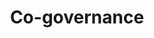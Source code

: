 ---
layout: theme
name: cogovernance
title: Co-governance
image: cogovernance.png
description: Societies are successful when communities and governments work together. Our goal is a harmonious working relationship between government, civil society and common people. We want society to be involved in governance and hold government to account for promises and delivery. One of our tools that contributes to this is <a href="/tools/municipalmoney.html">Municipal Money</a>, designed to inform citizens on their local authority's financial performance which allows comparisons between municipalities.
---